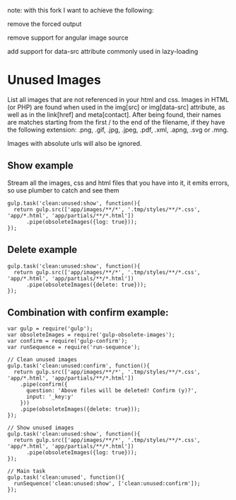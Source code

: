 note: with this fork I want to achieve the following:

remove the forced output

remove support for angular image source

add support for data-src attribute commonly used in lazy-loading

# Unused Images

List all images that are not referenced in your html and css. Images in HTML (or PHP) are found when used in the img[src] or img[data-src] attribute, as well as in the link[href] and meta[contact]. After being found, their names are matches starting from the first / to the end of the filename, if they have the following extension: .png, .gif, .jpg, .jpeg, .pdf, .xml, .apng, .svg or .mng.

Images with absolute urls will also be ignored.

## Show example

Stream all the images, css and html files that you have into it, it emits errors, so use plumber to catch and see them

	gulp.task('clean:unused:show', function(){
	  return gulp.src(['app/images/**/*', '.tmp/styles/**/*.css', 'app/*.html', 'app/partials/**/*.html'])
	      .pipe(obsoleteImages({log: true}));
	});

## Delete example

	gulp.task('clean:unused:show', function(){
	  return gulp.src(['app/images/**/*', '.tmp/styles/**/*.css', 'app/*.html', 'app/partials/**/*.html'])
	      .pipe(obsoleteImages({delete: true}));
	});

## Combination with confirm example:

	var gulp = require('gulp');
	var obsoleteImages = require('gulp-obsolete-images');
	var confirm = require('gulp-confirm');
	var runSequence = require('run-sequence');

	// Clean unused images
	gulp.task('clean:unused:confirm', function(){
	  return gulp.src(['app/images/**/*', '.tmp/styles/**/*.css', 'app/*.html', 'app/partials/**/*.html'])
	    .pipe(confirm({
	      question: 'Above files will be deleted! Confirm (y)?',
	      input: '_key:y'
	    }))
	    .pipe(obsoleteImages({delete: true}));
	});

	// Show unused images
	gulp.task('clean:unused:show', function(){
	  return gulp.src(['app/images/**/*', '.tmp/styles/**/*.css', 'app/*.html', 'app/partials/**/*.html'])
	      .pipe(obsoleteImages({log: true}));
	});

	// Main task
	gulp.task('clean:unused', function(){
	  runSequence('clean:unused:show', ['clean:unused:confirm']);
	});
